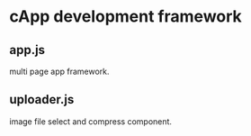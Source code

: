# cApp development framework

## app.js

multi page app framework.

## uploader.js

image file select and compress component.